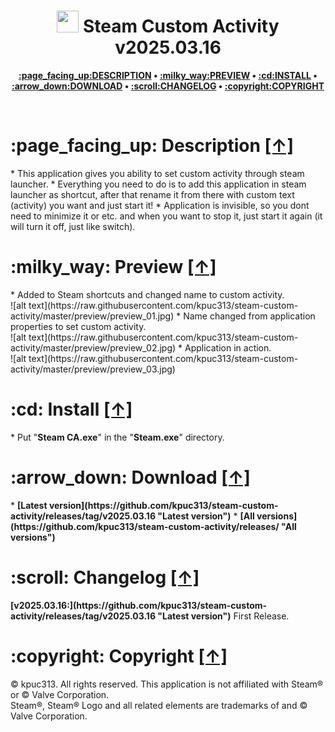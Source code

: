 <h1 align="center"><img src="https://raw.githubusercontent.com/kpuc313/steam-custom-activity/master/icon.ico" width="35px" height="35px"> Steam Custom Activity v2025.03.16</h1>
<p align="center"><b><a href="#page_facing_up-description-">:page_facing_up:DESCRIPTION</a> • <a href="#milky_way-preview-">:milky_way:PREVIEW</a> • <a href="#cd-install-">:cd:INSTALL</a> • <a href="#arrow_down-download-">:arrow_down:DOWNLOAD</a> • <a href="#scroll-changelog-">:scroll:CHANGELOG</a> • <a href="#copyright-copyright-">:copyright:COPYRIGHT</a></b></p>

<br />

<h1>:page_facing_up: Description <a href="#-steam-custom-activity-v20250316" title="Go to Navigation">[↑]</a></h1>
* This application gives you ability to set custom activity through steam launcher.
* Everything you need to do is to add this application in steam launcher as shortcut, after that rename it from there with custom text (activity) you want and just start it!
* Application is invisible, so you dont need to minimize it or etc. and when you want to stop it, just start it again (it will turn it off, just like switch).

<br />

<h1>:milky_way: Preview <a href="#-steam-custom-activity-v20250316" title="Go to Navigation">[↑]</a></h1>
* Added to Steam shortcuts and changed name to custom activity.<br />
![alt text](https://raw.githubusercontent.com/kpuc313/steam-custom-activity/master/preview/preview_01.jpg)
* Name changed from application properties to set custom activity.<br />
![alt text](https://raw.githubusercontent.com/kpuc313/steam-custom-activity/master/preview/preview_02.jpg)
* Application in action.<br />
![alt text](https://raw.githubusercontent.com/kpuc313/steam-custom-activity/master/preview/preview_03.jpg)

<br />

<h1>:cd: Install <a href="#-steam-custom-activity-v20250316" title="Go to Navigation">[↑]</a></h1>
* Put "<b>Steam CA.exe</b>" in the "<b>Steam.exe</b>" directory.

<br />

<h1>:arrow_down: Download <a href="#-steam-custom-activity-v20250316" title="Go to Navigation">[↑]</a></h1>
* <b>[Latest version](https://github.com/kpuc313/steam-custom-activity/releases/tag/v2025.03.16 "Latest version")</b>
* <b>[All versions](https://github.com/kpuc313/steam-custom-activity/releases/ "All versions")</b>

<br />

<h1>:scroll: Changelog <a href="#-steam-custom-activity-v20250316" title="Go to Navigation">[↑]</a></h1>
<b>[v2025.03.16:](https://github.com/kpuc313/steam-custom-activity/releases/tag/v2025.03.16 "Latest version")</b>	First Release.

<br />

<h1>:copyright: Copyright <a href="#-steam-custom-activity-v20250316" title="Go to Navigation">[↑]</a></h1>
© kpuc313. All rights reserved. This application is not affiliated with Steam® or © Valve Corporation.<br />
Steam®, Steam® Logo and all related elements are trademarks of and © Valve Corporation.